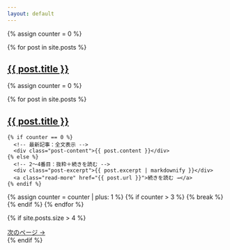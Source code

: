 ```yaml
---
layout: default
---
```

{% assign counter = 0 %}

{% for post in site.posts %}
  <div class="post-card {% if counter == 0 %}latest{% endif %}">
    <h2><a href="{{ post.url }}">{{ post.title }}</a></h2>

{% assign counter = 0 %}

{% for post in site.posts %}
  <div class="post-card {% if counter == 0 %}latest{% endif %}">
    <h2><a href="{{ post.url }}">{{ post.title }}</a></h2>

    {% if counter == 0 %}
      <!-- 最新記事：全文表示 -->
      <div class="post-content">{{ post.content }}</div>
    {% else %}
      <!-- 2〜4番目：抜粋＋続きを読む -->
      <div class="post-excerpt">{{ post.excerpt | markdownify }}</div>
      <a class="read-more" href="{{ post.url }}">続きを読む →</a>
    {% endif %}
  </div>

  {% assign counter = counter | plus: 1 %}
  {% if counter > 3 %}
    {% break %}
  {% endif %}
{% endfor %}

{% if site.posts.size > 4 %}
  <div class="pagination">
    <a href="/page2.md">次のページ →</a>
  </div>
{% endif %}
